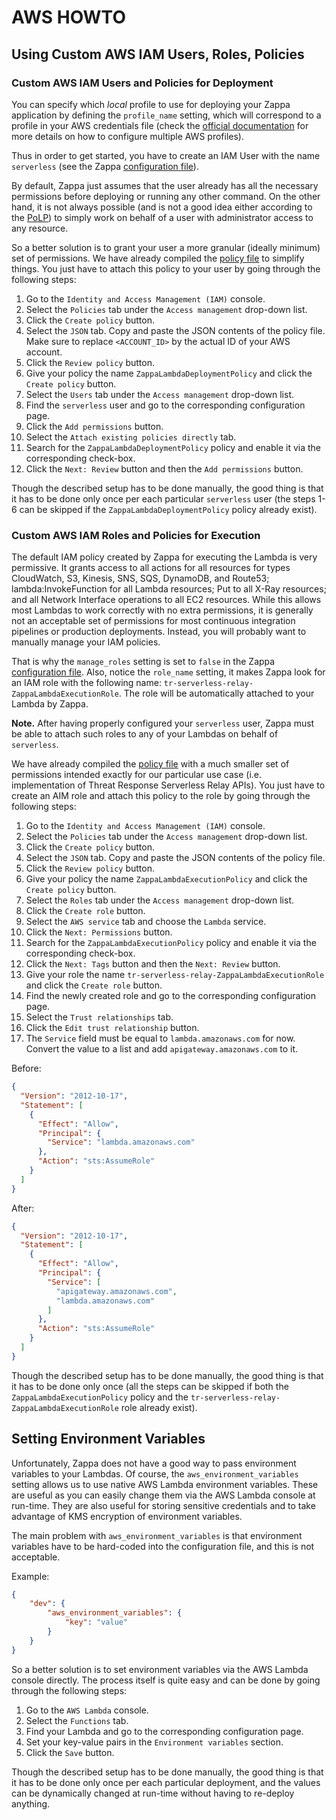 # AWS HOWTO

## Using Custom AWS IAM Users, Roles, Policies

### Custom AWS IAM Users and Policies for Deployment

You can specify which *local* profile to use for deploying your Zappa application
by defining the `profile_name` setting, which will correspond to a profile in
your AWS credentials file (check the
[official documentation](https://docs.aws.amazon.com/cli/latest/userguide/cli-configure-profiles.html)
for more details on how to configure multiple AWS profiles).

Thus in order to get started, you have to create an IAM User with the name
`serverless` (see the Zappa
[configuration file](../zappa_settings.json)).

By default, Zappa just assumes that the user already has all the necessary
permissions before deploying or running any other command. On the other hand,
it is not always possible (and is not a good idea either according to the
[PoLP](https://en.wikipedia.org/wiki/Principle_of_least_privilege))
to simply work on behalf of a user with administrator access to any resource.

So a better solution is to grant your user a more granular (ideally minimum)
set of permissions. We have already compiled the
[policy file](ZappaLambdaDeploymentPolicy.json) to simplify things. You just
have to attach this policy to your user by going through the following steps:

1. Go to the `Identity and Access Management (IAM)` console.
2. Select the `Policies` tab under the `Access management` drop-down list.
3. Click the `Create policy` button.
4. Select the `JSON` tab. Copy and paste the JSON contents of the policy file.
Make sure to replace `<ACCOUNT_ID>` by the actual ID of your AWS account.
5. Click the `Review policy` button.
6. Give your policy the name `ZappaLambdaDeploymentPolicy` and click
the `Create policy` button.
7. Select the `Users` tab under the `Access management` drop-down list.
8. Find the `serverless` user and go to the corresponding configuration page.
9. Click the `Add permissions` button.
10. Select the `Attach existing policies directly` tab.
11. Search for the `ZappaLambdaDeploymentPolicy` policy and enable it via the
corresponding check-box.
12. Click the `Next: Review` button and then the `Add permissions` button.

Though the described setup has to be done manually, the good thing is that it
has to be done only once per each particular `serverless` user (the steps 1-6
can be skipped if the `ZappaLambdaDeploymentPolicy` policy already exist).

### Custom AWS IAM Roles and Policies for Execution

The default IAM policy created by Zappa for executing the Lambda is very
permissive. It grants access to all actions for all resources for types
CloudWatch, S3, Kinesis, SNS, SQS, DynamoDB, and Route53; lambda:InvokeFunction
for all Lambda resources; Put to all X-Ray resources; and all Network Interface
operations to all EC2 resources. While this allows most Lambdas to work
correctly with no extra permissions, it is generally not an acceptable set of
permissions for most continuous integration pipelines or production
deployments. Instead, you will probably want to manually manage your IAM
policies.

That is why the `manage_roles` setting is set to `false` in the Zappa
[configuration file](../zappa_settings.json). Also, notice the `role_name`
setting, it makes Zappa look for an IAM role with the following name:
`tr-serverless-relay-ZappaLambdaExecutionRole`.
The role will be automatically attached to your Lambda by Zappa.

**Note.** After having properly configured your `serverless` user, Zappa must
be able to attach such roles to any of your Lambdas on behalf of `serverless`.

We have already compiled the
[policy file](ZappaLambdaExecutionPolicy.json) with a much smaller set of
permissions intended exactly for our particular use case (i.e. implementation
of Threat Response Serverless Relay APIs). You just have to create an AIM role
and attach this policy to the role by going through the following steps:

1. Go to the `Identity and Access Management (IAM)` console.
2. Select the `Policies` tab under the `Access management` drop-down list.
3. Click the `Create policy` button.
4. Select the `JSON` tab. Copy and paste the JSON contents of the policy file.
5. Click the `Review policy` button.
6. Give your policy the name `ZappaLambdaExecutionPolicy` and click
the `Create policy` button.
7. Select the `Roles` tab under the `Access management` drop-down list.
8. Click the `Create role` button.
9. Select the `AWS service` tab and choose the `Lambda` service.
10. Click the `Next: Permissions` button.
11. Search for the `ZappaLambdaExecutionPolicy` policy and enable it via the
corresponding check-box.
12. Click the `Next: Tags` button and then the `Next: Review` button.
13. Give your role the name `tr-serverless-relay-ZappaLambdaExecutionRole`
and click the `Create role` button.
14. Find the newly created role and go to the corresponding configuration page.
15. Select the `Trust relationships` tab.
16. Click the `Edit trust relationship` button.
17. The `Service` field must be equal to `lambda.amazonaws.com` for now.
Convert the value to a list and add `apigateway.amazonaws.com` to it.

Before:
```json
{
  "Version": "2012-10-17",
  "Statement": [
    {
      "Effect": "Allow",
      "Principal": {
        "Service": "lambda.amazonaws.com"
      },
      "Action": "sts:AssumeRole"
    }
  ]
}
```

After:
```json
{
  "Version": "2012-10-17",
  "Statement": [
    {
      "Effect": "Allow",
      "Principal": {
        "Service": [
          "apigateway.amazonaws.com",
          "lambda.amazonaws.com"
        ]
      },
      "Action": "sts:AssumeRole"
    }
  ]
}
```

Though the described setup has to be done manually, the good thing is that it
has to be done only once (all the steps can be skipped if both the
`ZappaLambdaExecutionPolicy` policy and the
`tr-serverless-relay-ZappaLambdaExecutionRole` role already exist).

## Setting Environment Variables

Unfortunately, Zappa does not have a good way to pass environment variables to
your Lambdas. Of course, the `aws_environment_variables` setting allows us to
use native AWS Lambda environment variables. These are useful as you can easily
change them via the AWS Lambda console at run-time. They are also useful for
storing sensitive credentials and to take advantage of KMS encryption of
environment variables.

The main problem with `aws_environment_variables` is that environment variables
have to be hard-coded into the configuration file, and this is not acceptable.

Example:
```json
{
    "dev": {
        "aws_environment_variables": {
            "key": "value"
        }
    }
}
```

So a better solution is to set environment variables via the AWS Lambda console
directly. The process itself is quite easy and can be done by going through the
following steps:

1. Go to the `AWS Lambda` console.
2. Select the `Functions` tab.
3. Find your Lambda and go to the corresponding configuration page.
4. Set your key-value pairs in the `Environment variables` section.
5. Click the `Save` button.

Though the described setup has to be done manually, the good thing is that it
has to be done only once per each particular deployment, and the values can be
dynamically changed at run-time without having to re-deploy anything.
